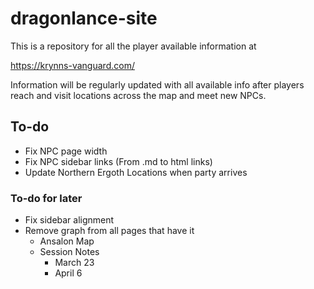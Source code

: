 # dragonlance-site

This is a repository for all the player available information at

https://krynns-vanguard.com/

Information will be regularly updated with all available info after players reach and visit locations across the map and meet new NPCs.

## To-do
- Fix NPC page width
- Fix NPC sidebar links (From .md to html links)
- Update Northern Ergoth Locations when party arrives

### To-do for later
- Fix sidebar alignment
- Remove graph from all pages that have it
  - Ansalon Map
  - Session Notes
    - March 23
    - April 6
